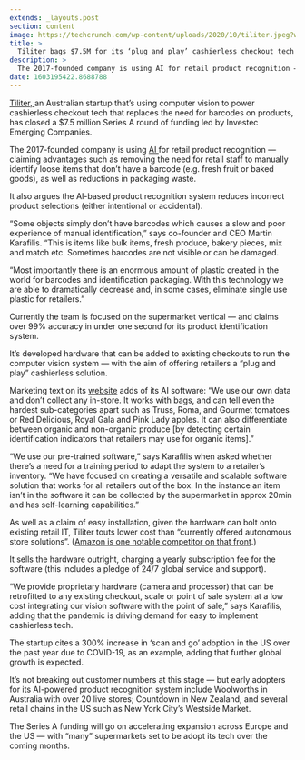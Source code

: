 ```yaml
--- 
extends: _layouts.post 
section: content 
image: https://techcrunch.com/wp-content/uploads/2020/10/tiliter.jpeg?w=640 
title: > 
  Tiliter bags $7.5M for its ‘plug and play’ cashierless checkout tech – TechCrunch 
description: > 
  The 2017-founded company is using AI for retail product recognition — claiming advantages such as removing the need for retail staff to manually identify loose items that don’t have a barcode (e.g.It also argues the AI-based product recognition system reduces incorrect product selections (either intentional or accidental).“Most importantly there is an enormous amount of plastic created in the world for barcodes and identification packaging.It’s developed hardware that can be added to existing checkouts to run the computer vision system — with the aim of offering retailers a “plug and play” cashierless solution.“We have focused on creating a versatile and scalable software solution that works for all retailers out of the box. 
date: 1603195422.8688788 
--- 
```

<div><p id="speakable-summary"><a class="crunchbase-link" href="https://crunchbase.com/organization/tiliter" target="_blank">Tiliter, </a> an Australian startup that&#8217;s using computer vision to power cashierless checkout tech that replaces the need for barcodes on products, has closed a $7.5 million Series A round of funding led by Investec Emerging Companies.</p>
<p>The 2017-founded company is using <a class="crunchbase-link" href="https://crunchbase.com/organization/ai" target="_blank">AI </a> for retail product recognition &#8212; claiming advantages such as removing the need for retail staff to manually identify loose items that don&#8217;t have a barcode (e.g. fresh fruit or baked goods), as well as reductions in packaging waste.</p>
<p>It also argues the AI-based product recognition system reduces incorrect product selections (either intentional or accidental).</p><p class="piano-inline-promo"></p>
<p>&#8220;Some objects simply don&#8217;t have barcodes which causes a slow and poor experience of manual identification,&#8221; says co-founder and CEO Martin Karafilis. &#8220;This is items like bulk items, fresh produce, bakery pieces, mix and match etc. Sometimes barcodes are not visible or can be damaged.</p>
<p>&#8220;Most importantly there is an enormous amount of plastic created in the world for barcodes and identification packaging. With this technology we are able to dramatically decrease and, in some cases, eliminate single use plastic for retailers.&#8221;</p>
<p>Currently the team is focused on the supermarket vertical &#8212; and claims over 99% accuracy in under one second for its product identification system.</p>
<p>It&#8217;s developed hardware that can be added to existing checkouts to run the computer vision system &#8212; with the aim of offering retailers a &#8220;plug and play&#8221; cashierless solution.</p>
<p>Marketing text on its <a href="https://www.tiliter.com/solution">website</a> adds of its AI software: &#8220;We use our own data and don&#8217;t collect any in-store. It works with bags, and can tell even the hardest sub-categories apart such as Truss, Roma, and Gourmet tomatoes or Red Delicious, Royal Gala and Pink Lady apples. It can also differentiate between organic and non-organic produce [by detecting certain identification indicators that retailers may use for organic items].&#8221;</p>
<p>&#8220;We use our pre-trained software,&#8221; says Karafilis when asked whether there&#8217;s a need for a training period to adapt the system to a retailer&#8217;s inventory. &#8220;We have focused on creating a versatile and scalable software solution that works for all retailers out of the box. In the instance an item isn&#8217;t in the software it can be collected by the supermarket in approx 20min and has self-learning capabilities.&#8221;</p>
<p>As well as a claim of easy installation, given the hardware can bolt onto existing retail IT, Tiliter touts lower cost than &#8220;currently offered autonomous store solutions&#8221;. (<a href="https://techcrunch.com/2020/03/09/amazon-is-now-selling-its-cashierless-store-technology-to-other-retailers/">Amazon is one notable competitor on that front</a>.)</p>
<p>It sells the hardware outright, charging a yearly subscription fee for the software (this includes a pledge of 24/7 global service and support).</p>
<p>&#8220;We provide proprietary hardware (camera and processor) that can be retrofitted to any existing checkout, scale or point of sale system at a low cost integrating our vision software with the point of sale,&#8221; says Karafilis, adding that the pandemic is driving demand for easy to implement cashierless tech.</p>
<p class="p1">The startup cites a 300% increase in &#8216;scan and go&#8217; adoption in the US over the past year due to COVID-19, as an example, adding that further global growth is expected.</p>
<p>It&#8217;s not breaking out customer numbers at this stage &#8212; but early adopters for its AI-powered product recognition system include Woolworths in Australia with over 20 live stores; Countdown in New Zealand, and several retail chains in the US such as New York City&#8217;s Westside Market.</p>
<p>The Series A funding will go on accelerating expansion across Europe and the US &#8212; with &#8220;many&#8221; supermarkets set to be adopt its tech over the coming months.</p>
</div>